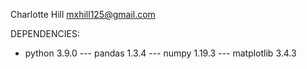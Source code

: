 Charlotte Hill
mxhill125@gmail.com

DEPENDENCIES:
- python 3.9.0 
--- pandas 1.3.4
--- numpy 1.19.3
--- matplotlib 3.4.3